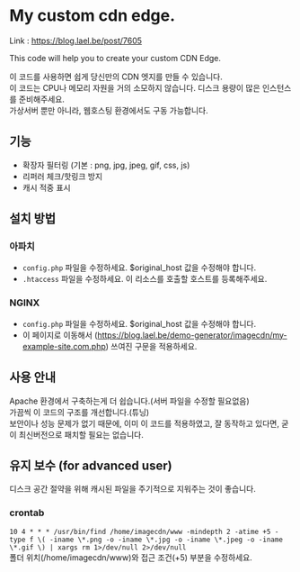 # My custom cdn edge.
Link : https://blog.lael.be/post/7605

This code will help you to create your custom CDN Edge.

이 코드를 사용하면 쉽게 당신만의 CDN 엣지를 만들 수 있습니다.  
이 코드는 CPU나 메모리 자원을 거의 소모하지 않습니다. 디스크 용량이 많은 인스턴스를 준비해주세요.  
가상서버 뿐만 아니라, 웹호스팅 환경에서도 구동 가능합니다.

## 기능
- 확장자 필터링 (기본 : png, jpg, jpeg, gif, css, js)
- 리퍼러 체크/핫링크 방지
- 캐시 적중 표시

## 설치 방법

### 아파치
- `config.php` 파일을 수정하세요. $original_host 값을 수정해야 합니다.
- `.htaccess` 파일을 수정하세요. 이 리소스를 호출할 호스트를 등록해주세요.

### NGINX
- `config.php` 파일을 수정하세요. $original_host 값을 수정해야 합니다.
- 이 페이지로 이동해서 (https://blog.lael.be/demo-generator/imagecdn/my-example-site.com.php) 쓰여진 구문을 적용하세요.

## 사용 안내
Apache 환경에서 구축하는게 더 쉽습니다.(서버 파일을 수정할 필요없음)  
가끔씩 이 코드의 구조를 개선합니다.(튜닝)  
보안이나 성능 문제가 없기 때문에, 이미 이 코드를 적용하였고, 잘 동작하고 있다면, 굳이 최신버전으로 패치할 필요는 없습니다.

## 유지 보수 (for advanced user)
디스크 공간 절약을 위해 캐시된 파일을 주기적으로 지워주는 것이 좋습니다.
### crontab
`10 4 * * * /usr/bin/find /home/imagecdn/www -mindepth 2 -atime +5 -type f \( -iname \*.png -o -iname \*.jpg -o -iname \*.jpeg -o -iname \*.gif \) | xargs rm 1>/dev/null 2>/dev/null`  
폴더 위치(/home/imagecdn/www)와 접근 조건(+5) 부분을 수정하세요.
